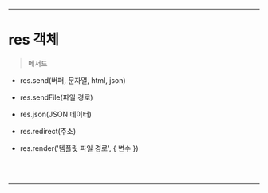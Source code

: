 ***
# res 객체

> 메서드

* res.send(버퍼, 문자열, html, json)

* res.sendFile(파일 경로)

* res.json(JSON 데이터)

* res.redirect(주소)

* res.render('템플릿 파일 경로', { 변수 })


<br><br>
***

# 